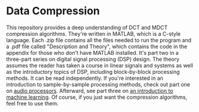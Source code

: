 # Data Compression
This repository provides a deep understanding of DCT and MDCT compression algorithms. They're written in MATLAB, which is a C-style language. Each .zip file contains all the files needed to run the program and a .pdf file called "Description and Theory", which contains the code in the appendix for those who don't have MATLAB installed. It's part two in a three-part series on digital signal processing (DSP) design. The theory assumes the reader has taken a course in linear signals and systems as well as the introductory topics of DSP, including block-by-block processing methods. It can be read independently. If you're interested in an introduction to sample-by-sample processing methods, check out part one on [audio processors](https://github.com/QuantumAudio/Digital-Audio-Processors). Afterward, see part three on [an introduction to machine learning](https://github.com/QuantumAudio/Introduction-to-Machine-Learning). Of course, if you just want the compression algorithms, feel free to use them. 
